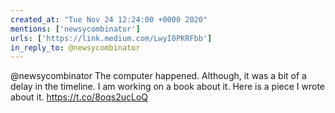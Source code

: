 ```yaml
---
created_at: "Tue Nov 24 12:24:00 +0000 2020"
mentions: ['newsycombinator']
urls: ['https://link.medium.com/LwyI0PKRFbb']
in_reply_to: @newsycombinator
---
```


@newsycombinator The computer happened. Although, it was a bit of a delay in the timeline. I am working on a book about it. Here is a piece I wrote about it.  https://t.co/8oqs2ucLoQ